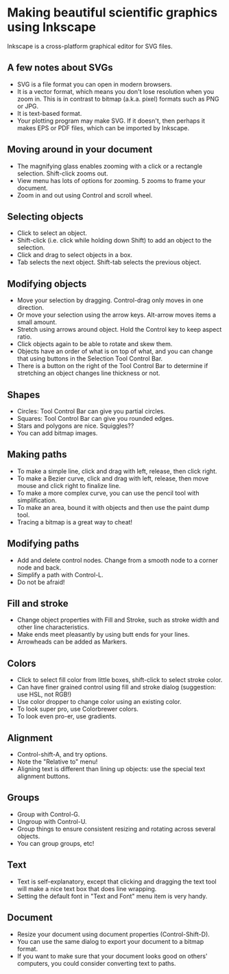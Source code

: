 # Making beautiful scientific graphics using Inkscape

Inkscape is a cross-platform graphical editor for SVG files.

## A few notes about SVGs
* SVG is a file format you can open in modern browsers.
* It is a vector format, which means you don't lose resolution when you zoom in. This is in contrast to bitmap (a.k.a. pixel) formats such as PNG or JPG.
* It is text-based format.
* Your plotting program may make SVG. If it doesn't, then perhaps it makes EPS or PDF files, which can be imported by Inkscape.

<!--
## Overall layout of an Inkscape session
* Tools are on the left
* Top panel depends on what you are doing, it's called the Tool Control Bar
I suggest using a two-button mouse with a scroll wheel.
-->

## Moving around in your document
* The magnifying glass enables zooming with a click or a rectangle selection. Shift-click zooms out.
* View menu has lots of options for zooming. 5 zooms to frame your document.
* Zoom in and out using Control and scroll wheel.

## Selecting objects
* Click to select an object.
* Shift-click (i.e. click while holding down Shift) to add an object to the selection.
* Click and drag to select objects in a box.
* Tab selects the next object. Shift-tab selects the previous object.

## Modifying objects
* Move your selection by dragging. Control-drag only moves in one direction.
* Or move your selection using the arrow keys. Alt-arrow moves items a small amount.
* Stretch using arrows around object. Hold the Control key to keep aspect ratio.
* Click objects again to be able to rotate and skew them.
* Objects have an order of what is on top of what, and you can change that using buttons in the Selection Tool Control Bar.
* There is a button on the right of the Tool Control Bar to determine if stretching an object changes line thickness or not.

## Shapes
* Circles: Tool Control Bar can give you partial circles.
* Squares: Tool Control Bar can give you rounded edges.
* Stars and polygons are nice. Squiggles??
* You can add bitmap images.

## Making paths
* To make a simple line, click and drag with left, release, then click right. <!-- Why so complicated? It's so we can make beautiful curves with the same tool. -->
* To make a Bezier curve, click and drag with left, release, then move mouse and click right to finalize line.
* To make a more complex curve, you can use the pencil tool with simplification.
* To make an area, bound it with objects and then use the paint dump tool.
* Tracing a bitmap is a great way to cheat!

## Modifying paths
* Add and delete control nodes. Change from a smooth node to a corner node and back.
* Simplify a path with Control-L.
* Do not be afraid!

## Fill and stroke
* Change object properties with Fill and Stroke, such as stroke width and other line characteristics.
* Make ends meet pleasantly by using butt ends for your lines.
* Arrowheads can be added as Markers.

## Colors
* Click to select fill color from little boxes, shift-click to select stroke color.
* Can have finer grained control using fill and stroke dialog (suggestion: use HSL, not RGB!)
* Use color dropper to change color using an existing color.
* To look super pro, use Colorbrewer colors.
* To look even pro-er, use gradients.

## Alignment
* Control-shift-A, and try options.
* Note the "Relative to" menu!
* Aligning text is different than lining up objects: use the special text alignment buttons.

## Groups
* Group with Control-G.
* Ungroup with Control-U.
* Group things to ensure consistent resizing and rotating across several objects.
* You can group groups, etc!

## Text
* Text is self-explanatory, except that clicking and dragging the text tool will make a nice text box that does line wrapping.
* Setting the default font in "Text and Font" menu item is very handy.

## Document
* Resize your document using document properties (Control-Shift-D).
* You can use the same dialog to export your document to a bitmap format.
* If you want to make sure that your document looks good on others' computers, you could consider converting text to paths.

<!--
## Advanced techniques:
* finding something by color
-->
